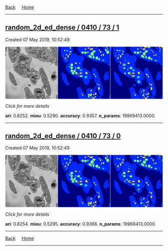 
[Back](..)&nbsp;&nbsp;&nbsp;&nbsp;&nbsp;[Home](https://leapmanlab.github.io/snapshots)

---

<div class="summary"><a href="1"><h2>random_2d_ed_dense / 0410 / 73 / 1</h2></a><p>Created 07 May 2019, 10:52:49
</p><a href="1"><img src="1/media/summary.png" align="center"></a><p>
<i>Click for more details</i>
</p></div>

**ari**: 0.8252. **miou**: 0.5290. **accuracy**: 0.9357. **n_params**: 19969413.0000. 

---

<div class="summary"><a href="0"><h2>random_2d_ed_dense / 0410 / 73 / 0</h2></a><p>Created 07 May 2019, 10:52:49
</p><a href="0"><img src="0/media/summary.png" align="center"></a><p>
<i>Click for more details</i>
</p></div>

**ari**: 0.8254. **miou**: 0.5295. **accuracy**: 0.9366. **n_params**: 19969413.0000. 

---

[Back](..)&nbsp;&nbsp;&nbsp;&nbsp;&nbsp;[Home](https://leapmanlab.github.io/snapshots)

---
